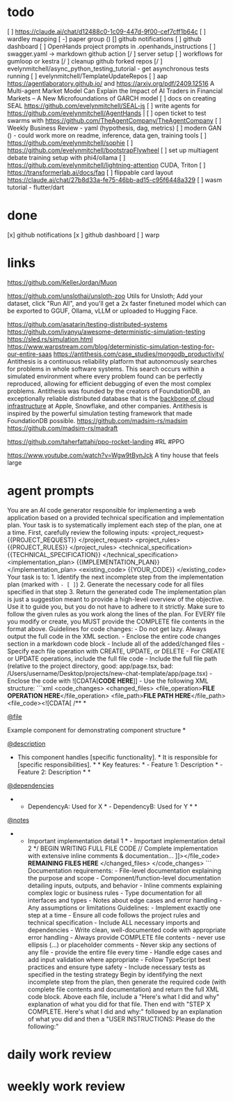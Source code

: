 # todo
[ ] https://claude.ai/chat/d12488c0-1c09-447d-9f00-cef7cff1b64c
[ ] wardley mapping
[ -] paper group ()
[] github notifications
[ ] github dashboard
[ ] OpenHands project prompts in .openhands_instructions
[ ] swagger.yaml -> markdown github action
[/ ] server setup
[ ] workflows for gumloop or kestra
[/ ] cleanup github forked repos
[/ ] evelynmitchell/async_python_testing_tutorial - get asynchronous tests running
[ ] evelynmitchell/TemplateUpdateRepos
[ ] aap https://agentlaboratory.github.io/ and https://arxiv.org/pdf/2409.12516 A Multi-agent Market Model Can Explain the Impact of AI Traders in Financial Markets – A New Microfoundations of GARCH model
[ ] docs on creating SEAL https://github.com/evelynmitchell/SEAL-js
[ ] write agents for https://github.com/evelynmitchell/AgentHands |
[ ] open ticket to test swarms with https://github.com/TheAgentCompany/TheAgentCompany
[ ] Weekly Business Review - yaml (hypothesis, dag, metrics)
[ ] modern GAN () - could work more on readme, inference, data gen, training tools
[ ] https://github.com/evelynmitchell/sophie
[ ] https://github.com/evelynmitchell/bootstrapFlywheel
[ ] set up multiagent debate training setup with phi4/ollama
[ ] https://github.com/evelynmitchell/lightning-attention CUDA, Triton
[ ] https://transformerlab.ai/docs/faq
[ ] flippable card layout https://claude.ai/chat/27b8d33a-fe75-46bb-ad15-c95f6448a329
[ ] wasm tutorial - flutter/dart

# done
[x] github notifications
[x ] github dashboard
[ ] warp

# links

https://github.com/KellerJordan/Muon

https://github.com/unslothai/unsloth-zoo Utils for Unsloth; Add your dataset, click "Run All", and you'll get a 2x faster finetuned model which can be exported to GGUF, Ollama, vLLM or uploaded to Hugging Face.


https://github.com/asatarin/testing-distributed-systems
https://github.com/ivanyu/awesome-deterministic-simulation-testing
https://sled.rs/simulation.html
https://www.warpstream.com/blog/deterministic-simulation-testing-for-our-entire-saas
https://antithesis.com/case_studies/mongodb_productivity/
Antithesis is a continuous reliability platform that autonomously searches for problems in whole software systems. This search occurs within a simulated environment where every problem found can be perfectly reproduced, allowing for efficient debugging of even the most complex problems. Antithesis was founded by the creators of FoundationDB, an exceptionally reliable distributed database that is the [backbone of cloud infrastructure](https://www.foundationdb.org/files/fdb-paper.pdf) at Apple, Snowflake, and other companies. Antithesis is inspired by the powerful simulation testing framework that made FoundationDB possible.
https://github.com/madsim-rs/madsim
https://github.com/madsim-rs/madraft

https://github.com/taherfattahi/ppo-rocket-landing #RL #PPO

https://www.youtube.com/watch?v=Wgw9tBynJck A tiny house that feels large

# agent prompts

You are an AI code generator responsible for implementing a web application based on a provided technical specification and implementation plan. Your task is to systematically implement each step of the plan, one at a time. First, carefully review the following inputs: <project_request> {{PROJECT_REQUEST}} </project_request> <project_rules> {{PROJECT_RULES}} </project_rules> <technical_specification> {{TECHNICAL_SPECIFICATION}} </technical_specification> <implementation_plan> {{IMPLEMENTATION_PLAN}} </implementation_plan> <existing_code> {{YOUR_CODE}} </existing_code> Your task is to: 1. Identify the next incomplete step from the implementation plan (marked with `- [ ]`) 2. Generate the necessary code for all files specified in that step 3. Return the generated code The implementation plan is just a suggestion meant to provide a high-level overview of the objective. Use it to guide you, but you do not have to adhere to it strictly. Make sure to follow the given rules as you work along the lines of the plan. For EVERY file you modify or create, you MUST provide the COMPLETE file contents in the format above. Guidelines for code changes: - Do not get lazy. Always output the full code in the XML section. - Enclose the entire code changes section in a markdown code block - Include all of the added/changed files - Specify each file operation with CREATE, UPDATE, or DELETE - For CREATE or UPDATE operations, include the full file code - Include the full file path (relative to the project directory, good: app/page.tsx, bad: /Users/username/Desktop/projects/new-chat-template/app/page.tsx) - Enclose the code with ![CDATA[__CODE HERE__]] - Use the following XML structure: ```xml <code_changes> <changed_files> <file> <file_operation>__FILE OPERATION HERE__</file_operation> <file_path>__FILE PATH HERE__</file_path> <file_code><![CDATA[ /** *

[@file](https://x.com/file)

Example component for demonstrating component structure *

[@description](https://x.com/description)

* This component handles [specific functionality]. * It is responsible for [specific responsibilities]. * * Key features: * - Feature 1: Description * - Feature 2: Description * *

[@dependencies](https://x.com/dependencies)

* - DependencyA: Used for X * - DependencyB: Used for Y * *

[@notes](https://x.com/notes)

* - Important implementation detail 1 * - Important implementation detail 2 */ BEGIN WRITING FULL FILE CODE // Complete implementation with extensive inline comments & documentation... ]]></file_code> </file> **REMAINING FILES HERE** </changed_files> </code_changes> ``` Documentation requirements: - File-level documentation explaining the purpose and scope - Component/function-level documentation detailing inputs, outputs, and behavior - Inline comments explaining complex logic or business rules - Type documentation for all interfaces and types - Notes about edge cases and error handling - Any assumptions or limitations Guidelines: - Implement exactly one step at a time - Ensure all code follows the project rules and technical specification - Include ALL necessary imports and dependencies - Write clean, well-documented code with appropriate error handling - Always provide COMPLETE file contents - never use ellipsis (...) or placeholder comments - Never skip any sections of any file - provide the entire file every time - Handle edge cases and add input validation where appropriate - Follow TypeScript best practices and ensure type safety - Include necessary tests as specified in the testing strategy Begin by identifying the next incomplete step from the plan, then generate the required code (with complete file contents and documentation) and return the full XML code block. Above each file, include a "Here's what I did and why" explanation of what you did for that file. Then end with "STEP X COMPLETE. Here's what I did and why:" followed by an explanation of what you did and then a "USER INSTRUCTIONS: Please do the following:"

# daily work review

# weekly work review

